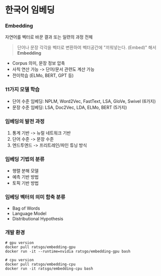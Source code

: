 # 한국어 임베딩

### Embedding
자연어를 벡터로 바꾼 결과 또는 일련의 과정 전체
> 단어나 문장 각각을 벡터로 변환하여 벡터공간에 "끼워넣는다. (Embed)" 해서 **Embedding**
- Corpus 의미, 문장 정보 압축
- 사칙 연산 가능 -> 단어/문서 관련도 계산 가능
- 전이학습 (ELMo, BERT, GPT 등)

### 11가지 모델 학습
- 단어 수준 임베딩: NPLM, Word2Vec, FastText, LSA, GloVe, Swivel (6가지)
- 문장 수준 임베딩: LSA, Doc2Vec, LDA, ELMo, BERT (5가지)

### 임베딩의 발전 과정
1. 통계 기반 -> 뉴럴 네트워크 기반
2. 단어 수준 -> 문장 수준
3. 엔드투엔드 -> 프리트레인/파인 튜닝 방식

### 임베딩 기법의 분류
- 행렬 분해 모델
- 예측 기반 방법
- 토픽 기반 방법

### 임베딩 벡터의 의미 함축 분류
- Bag of Words
- Language Model
- Distributional Hypothesis

### 개발 환경
```
# gpu version
docker pull ratsgo/embedding-gpu
docker run -it --runtime=nvidia ratsgo/embedding-gpu bash
```
```
# cpu version
docker pull ratsgo/embedding-cpu
docker run -it ratsgo/embedding-cpu bash
```
